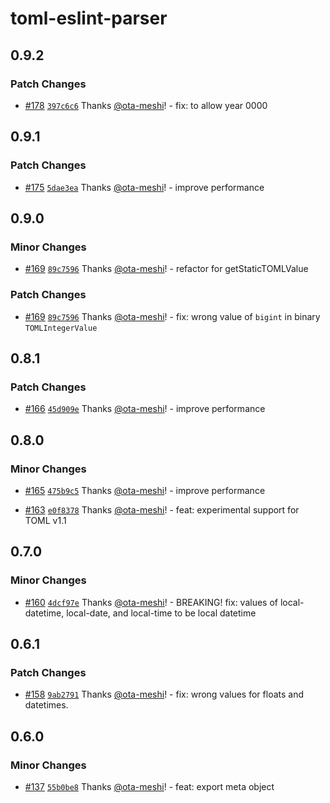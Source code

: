# toml-eslint-parser

## 0.9.2

### Patch Changes

- [#178](https://github.com/ota-meshi/toml-eslint-parser/pull/178) [`397c6c6`](https://github.com/ota-meshi/toml-eslint-parser/commit/397c6c6e0eada05376d4f16d23c46e1d798e7460) Thanks [@ota-meshi](https://github.com/ota-meshi)! - fix: to allow year 0000

## 0.9.1

### Patch Changes

- [#175](https://github.com/ota-meshi/toml-eslint-parser/pull/175) [`5dae3ea`](https://github.com/ota-meshi/toml-eslint-parser/commit/5dae3eaac55fbb5b1598fd3234913d6534cf69eb) Thanks [@ota-meshi](https://github.com/ota-meshi)! - improve performance

## 0.9.0

### Minor Changes

- [#169](https://github.com/ota-meshi/toml-eslint-parser/pull/169) [`89c7596`](https://github.com/ota-meshi/toml-eslint-parser/commit/89c7596e918b421c3ed55147d523d5308e81024d) Thanks [@ota-meshi](https://github.com/ota-meshi)! - refactor for getStaticTOMLValue

### Patch Changes

- [#169](https://github.com/ota-meshi/toml-eslint-parser/pull/169) [`89c7596`](https://github.com/ota-meshi/toml-eslint-parser/commit/89c7596e918b421c3ed55147d523d5308e81024d) Thanks [@ota-meshi](https://github.com/ota-meshi)! - fix: wrong value of `bigint` in binary `TOMLIntegerValue`

## 0.8.1

### Patch Changes

- [#166](https://github.com/ota-meshi/toml-eslint-parser/pull/166) [`45d909e`](https://github.com/ota-meshi/toml-eslint-parser/commit/45d909e92f1111d7f6ce78803edf00a20b0670a6) Thanks [@ota-meshi](https://github.com/ota-meshi)! - improve performance

## 0.8.0

### Minor Changes

- [#165](https://github.com/ota-meshi/toml-eslint-parser/pull/165) [`475b9c5`](https://github.com/ota-meshi/toml-eslint-parser/commit/475b9c55bf6883183fe828e3e705476d90780735) Thanks [@ota-meshi](https://github.com/ota-meshi)! - improve performance

- [#163](https://github.com/ota-meshi/toml-eslint-parser/pull/163) [`e0f8378`](https://github.com/ota-meshi/toml-eslint-parser/commit/e0f83783d946d19d5ac39e49ab1b47e738412f27) Thanks [@ota-meshi](https://github.com/ota-meshi)! - feat: experimental support for TOML v1.1

## 0.7.0

### Minor Changes

- [#160](https://github.com/ota-meshi/toml-eslint-parser/pull/160) [`4dcf97e`](https://github.com/ota-meshi/toml-eslint-parser/commit/4dcf97e8e0917cb9383253a37532f2aee51c3386) Thanks [@ota-meshi](https://github.com/ota-meshi)! - BREAKING! fix: values of local-datetime, local-date, and local-time to be local datetime

## 0.6.1

### Patch Changes

- [#158](https://github.com/ota-meshi/toml-eslint-parser/pull/158) [`9ab2791`](https://github.com/ota-meshi/toml-eslint-parser/commit/9ab27919806d7c044b637d84acaa8d99c64cbb28) Thanks [@ota-meshi](https://github.com/ota-meshi)! - fix: wrong values for floats and datetimes.

## 0.6.0

### Minor Changes

- [#137](https://github.com/ota-meshi/toml-eslint-parser/pull/137) [`55b0be8`](https://github.com/ota-meshi/toml-eslint-parser/commit/55b0be8d4b0ff38b8e5d74f14d527ed4acd2801b) Thanks [@ota-meshi](https://github.com/ota-meshi)! - feat: export meta object
